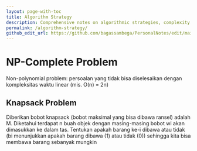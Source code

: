 ```yaml
---
layout: page-with-toc
title: Algorithm Strategy
description: Comprehensive notes on algorithmic strategies, complexity analysis, and problem-solving techniques including NP-Complete problems and optimization algorithms.
permalink: /algorithm-strategy/
github_edit_url: https://github.com/bagassambega/PersonalNotes/edit/main/algorithm-strategy.md
---
```


# NP-Complete Problem

Non-polynomial problem: persoalan yang tidak bisa diselesaikan dengan kompleksitas waktu linear (mis. O(n) = 2n)

## Knapsack Problem

Diberikan bobot knapsack (bobot maksimal yang bisa dibawa ransel) adalah M. Diketahui terdapat n buah objek dengan masing-masing bobot wi akan dimasukkan ke dalam tas. Tentukan apakah barang ke-i dibawa atau tidak (bi menunjukkan apakah barang dibawa (1) atau tidak (0)) sehingga kita bisa membawa barang sebanyak mungkin
